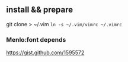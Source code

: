 ## install && prepare
  git clone > ~/.vim
  `ln -s ~/.vim/vimrc ~/.vimrc`

### Menlo:font depends
  https://gist.github.com/1595572

